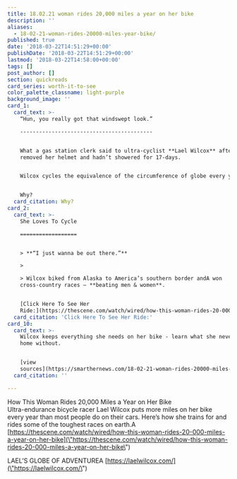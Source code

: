 ```yaml
---
title: 18.02.21 woman rides 20,000 miles a year on her bike
description: ''
aliases:
  - 18-02-21-woman-rides-20000-miles-year-bike/
published: true
date: '2018-03-22T14:51:29+00:00'
publishDate: '2018-03-22T14:51:29+00:00'
lastmod: '2018-03-22T14:58:00+00:00'
tags: []
post_author: []
section: quickreads
card_series: worth-it-to-see
color_palette_classname: light-purple
background_image: ''
card_1:
  card_text: >-
    “Hun, you really got that windswept look.”

    ------------------------------------------


    What a gas station clerk said to ultra-cyclist **Lael Wilcox** after she
    removed her helmet and hadn’t showered for 17-days.


    Wilcox cycles the equivalence of the circumference of globe every year.


    Why?
  card_citation: Why?
card_2:
  card_text: >-
    She Loves To Cycle

    ==================


    > **“I just wanna be out there.”**

    > 

    > Wilcox biked from Alaska to America’s southern border andA won
    cross-country races – **beating men & women**.


    [Click Here To See Her
    Ride:](https://thescene.com/watch/wired/how-this-woman-rides-20-000-miles-a-year-on-her-bike)
  card_citation: 'Click Here To See Her Ride:'
card_10:
  card_text: >-
    Wilcox keeps everything she needs on her bike - learn what she never leaves
    home without.


    [view
    sources](https://smarthernews.com/18-02-21-woman-rides-20000-miles-year-bike/)
  card_citation: ''

---
```

How This Woman Rides 20,000 Miles a Year on Her Bike  
Ultra-endurance bicycle racer Lael Wilcox puts more miles on her bike every year than most people do on their cars. Here’s how she trains for and rides some of the toughest races on earth.A [https://thescene.com/watch/wired/how-this-woman-rides-20-000-miles-a-year-on-her-bike](\"https://thescene.com/watch/wired/how-this-woman-rides-20-000-miles-a-year-on-her-bike\")

LAEL’S GLOBE OF ADVENTUREA [https://laelwilcox.com/](\"https://laelwilcox.com/\")